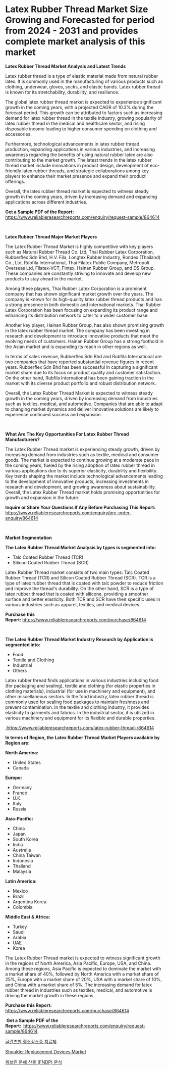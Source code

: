 <p><h1>Latex Rubber Thread Market Size Growing and Forecasted for period from 2024 - 2031 and provides complete market analysis of this market</h1></p><p><strong>Latex Rubber Thread Market Analysis and Latest Trends</strong></p>
<p><p>Latex rubber thread is a type of elastic material made from natural rubber latex. It is commonly used in the manufacturing of various products such as clothing, underwear, gloves, socks, and elastic bands. Latex rubber thread is known for its stretchability, durability, and resilience.</p><p>The global latex rubber thread market is expected to experience significant growth in the coming years, with a projected CAGR of 10.3% during the forecast period. This growth can be attributed to factors such as increasing demand for latex rubber thread in the textile industry, growing popularity of latex rubber thread in the medical and healthcare sector, and rising disposable income leading to higher consumer spending on clothing and accessories.</p><p>Furthermore, technological advancements in latex rubber thread production, expanding applications in various industries, and increasing awareness regarding the benefits of using natural rubber latex are also contributing to the market growth. The latest trends in the latex rubber thread market include innovations in product design, development of eco-friendly latex rubber threads, and strategic collaborations among key players to enhance their market presence and expand their product offerings.</p><p>Overall, the latex rubber thread market is expected to witness steady growth in the coming years, driven by increasing demand and expanding applications across different industries.</p></p>
<p><strong>Get a Sample PDF of the Report:&nbsp;</strong> <a href="https://www.reliableresearchreports.com/enquiry/request-sample/864614">https://www.reliableresearchreports.com/enquiry/request-sample/864614</a></p>
<p>&nbsp;</p>
<p><strong>Latex Rubber Thread Major Market Players</strong></p>
<p><p>The Latex Rubber Thread Market is highly competitive with key players such as Natural Rubber Thread Co. Ltd, Thai Rubber Latex Corporation, Rubberflex Sdn Bhd, H.V. Fila, Longtex Rubber Industry, Rondex (Thailand) Co., Ltd, Rubfila International, Thai Filatex Public Company, Metropoli Overseas Ltd, Filatex-VCT, Fintex, Hainan Rubber Group, and DS Group. These companies are constantly striving to innovate and develop new products to stay ahead in the market.</p><p>Among these players, Thai Rubber Latex Corporation is a prominent company that has shown significant market growth over the years. The company is known for its high-quality latex rubber thread products and has a strong presence in both domestic and international markets. Thai Rubber Latex Corporation has been focusing on expanding its product range and enhancing its distribution network to cater to a wider customer base. </p><p>Another key player, Hainan Rubber Group, has also shown promising growth in the latex rubber thread market. The company has been investing in research and development to introduce innovative products that meet the evolving needs of customers. Hainan Rubber Group has a strong foothold in the Asian market and is expanding its reach in other regions as well.</p><p>In terms of sales revenue, Rubberflex Sdn Bhd and Rubfila International are two companies that have reported substantial revenue figures in recent years. Rubberflex Sdn Bhd has been successful in capturing a significant market share due to its focus on product quality and customer satisfaction. On the other hand, Rubfila International has been gaining traction in the market with its diverse product portfolio and robust distribution network.</p><p>Overall, the Latex Rubber Thread Market is expected to witness steady growth in the coming years, driven by increasing demand from industries such as textiles, medical, and automotive. Companies that are able to adapt to changing market dynamics and deliver innovative solutions are likely to experience continued success and expansion.</p></p>
<p>&nbsp;</p>
<p><strong>What Are The Key Opportunities For Latex Rubber Thread Manufacturers?</strong></p>
<p><p>The Latex Rubber Thread market is experiencing steady growth, driven by increasing demand from industries such as textile, medical and consumer goods. The market is expected to continue growing at a moderate pace in the coming years, fueled by the rising adoption of latex rubber thread in various applications due to its superior elasticity, durability and flexibility. Key trends shaping the market include technological advancements leading to the development of innovative products, increasing investments in research and development, and growing awareness about sustainability. Overall, the Latex Rubber Thread market holds promising opportunities for growth and expansion in the future.</p></p>
<p><strong>Inquire or Share Your Questions If Any Before Purchasing This Report:</strong> <a href="https://www.reliableresearchreports.com/enquiry/pre-order-enquiry/864614">https://www.reliableresearchreports.com/enquiry/pre-order-enquiry/864614</a></p>
<p>&nbsp;</p>
<p><strong>Market Segmentation</strong></p>
<p><strong>The Latex Rubber Thread Market Analysis by types is segmented into:</strong></p>
<p><ul><li>Talc Coated Rubber Thread (TCR)</li><li>Silicon Coated Rubber Thread (SCR)</li></ul></p>
<p><p>Latex Rubber Thread market consists of two main types: Talc Coated Rubber Thread (TCR) and Silicon Coated Rubber Thread (SCR). TCR is a type of latex rubber thread that is coated with talc powder to reduce friction and improve the thread's durability. On the other hand, SCR is a type of latex rubber thread that is coated with silicone, providing a smoother surface and better elasticity. Both TCR and SCR have their specific uses in various industries such as apparel, textiles, and medical devices.</p></p>
<p><strong>Purchase this Report:&nbsp;</strong><a href="https://www.reliableresearchreports.com/purchase/864614">https://www.reliableresearchreports.com/purchase/864614</a></p>
<p>&nbsp;</p>
<p><strong>The Latex Rubber Thread Market Industry Research by Application is segmented into:</strong></p>
<p><ul><li>Food</li><li>Textile and Clothing</li><li>Industrial</li><li>Others</li></ul></p>
<p><p>Latex rubber thread finds applications in various industries including food (for packaging and sealing), textile and clothing (for elastic properties in clothing materials), industrial (for use in machinery and equipment), and other miscellaneous sectors. In the food industry, latex rubber thread is commonly used for sealing food packages to maintain freshness and prevent contamination. In the textile and clothing industry, it provides elasticity to garments and fabrics. In the industrial sector, it is utilized in various machinery and equipment for its flexible and durable properties.</p></p>
<p><a href="https://www.reliableresearchreports.com/latex-rubber-thread-r864614">&nbsp;https://www.reliableresearchreports.com/latex-rubber-thread-r864614</a></p>
<p><strong>In terms of Region, the Latex Rubber Thread Market Players available by Region are:</strong></p>
<p>
    <p> <strong> North America: </strong>
        <ul>
            <li>United States</li>
            <li>Canada</li>
        </ul>
        </p> 
    <p> <strong> Europe: </strong>
        <ul>
            <li>Germany</li>
            <li>France</li>
            <li>U.K.</li>
            <li>Italy</li>
            <li>Russia</li>
        </ul>
        </p> 
    <p> <strong> Asia-Pacific: </strong>
        <ul>
            <li>China</li>
            <li>Japan</li>
            <li>South Korea</li>
            <li>India</li>
            <li>Australia</li>
            <li>China Taiwan</li>
            <li>Indonesia</li>
            <li>Thailand</li>
            <li>Malaysia</li>
        </ul>
        </p> 
    <p> <strong> Latin America: </strong>
        <ul>
            <li>Mexico</li>
            <li>Brazil</li>
            <li>Argentina Korea</li>
            <li>Colombia</li>
        </ul>
        </p> 
    <p> <strong> Middle East & Africa: </strong>
        <ul>
            <li>Turkey</li>
            <li>Saudi</li>
            <li>Arabia</li>
            <li>UAE</li>
            <li>Korea</li>
        </ul>
    </p>
    </p>
<p><p>The Latex Rubber Thread market is expected to witness significant growth in the regions of North America, Asia Pacific, Europe, USA, and China. Among these regions, Asia Pacific is expected to dominate the market with a market share of 40%, followed by North America with a market share of 25%, Europe with a market share of 20%, USA with a market share of 10%, and China with a market share of 5%. The increasing demand for latex rubber thread in industries such as textiles, medical, and automotive is driving the market growth in these regions.</p></p>
<p><strong>Purchase this Report: </strong><a href="https://www.reliableresearchreports.com/purchase/864614">https://www.reliableresearchreports.com/purchase/864614</a></p>
<p>&nbsp;<strong>Get a Sample PDF of the Report:&nbsp;&nbsp;</strong><a href="https://www.reliableresearchreports.com/enquiry/request-sample/864614">https://www.reliableresearchreports.com/enquiry/request-sample/864614</a></p>
<p><strong></strong></p>
<p><p><a href="https://medium.com/@marymorgan1939/%EA%B8%80%EB%9E%80%EC%A6%88%EB%A7%8C-%ED%98%88%EC%A0%84%EC%A6%9D-%EC%93%B0%EB%A1%9C%EB%B0%94%EC%8A%A4%ED%85%8C%EB%8B%88%EC%95%84-%EC%B9%98%EB%A3%8C%EC%A0%9C-%EC%8B%9C%EC%9E%A5-%EC%A0%84%EB%A7%9D-%EC%82%B0%EC%97%85-%EA%B0%9C%EC%9A%94-%EB%B0%8F-%EC%98%88%EC%B8%A1-2024%EB%85%84%EB%B6%80%ED%84%B0-2031%EB%85%84%EA%B9%8C%EC%A7%80-5ae584aed64c">글란츠만 혈소감소증 치료제</a></p><p><a href="https://view.publitas.com/reportprime-1/shoulder-replacement-devices-market-research-report-market-forecast-and-growth-prospects-with-a-steady-cagr-of-4-7-from-2024-2031/">Shoulder Replacement Devices Market</a></p><p><a href="https://medium.com/@bennyuigleyjks/fdp-fibrin-degradation-product-%EA%B2%80%EC%82%AC-%EC%8B%9C%EC%9E%A5-%EA%B7%9C%EB%AA%A8%EB%8A%94-%EA%B8%80%EB%A1%9C%EB%B2%8C-%EC%82%B0%EC%97%85%EC%97%90%EC%84%9C-%EC%B5%9C%EA%B3%A0%EC%9D%98-%EB%A7%88%EC%BC%80%ED%8C%85-%EC%B1%84%EB%84%90%EC%9D%84-%EB%B3%B4%EC%97%AC%EC%A4%8D%EB%8B%88%EB%8B%A4-c94988d6ac4a">피브린 분해 산물 (FNDP) 분석</a></p></p>